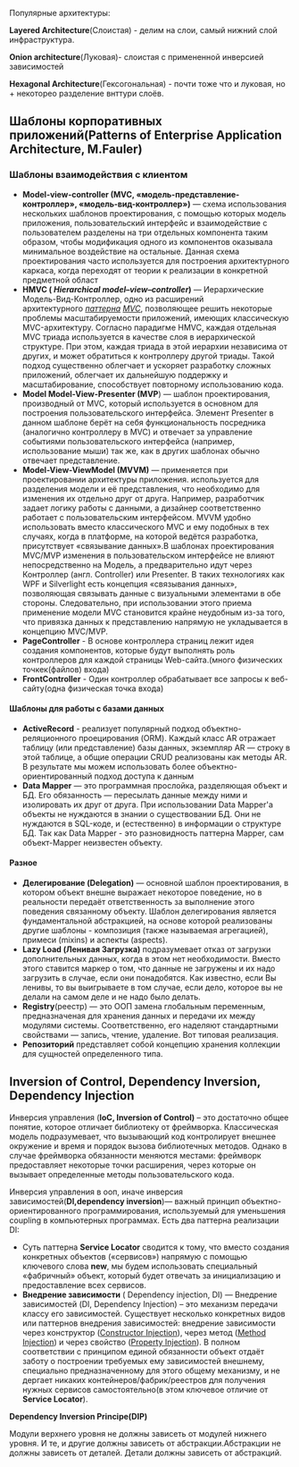 Популярные архитектуры:

**Layered Architecture**(Слоистая) - делим на слои, самый нижний слой инфраструктура.

**Onion architecture**(Луковая)- слоистая с примененной инверсией зависимостей

**Hexagonal Architecture**(Гексогональная) - почти тоже что и луковая, но + некоторео разделение внттури слоёв.





## Шаблоны корпоративных приложений(Patterns of Enterprise Application Architecture, M.Fauler)

### Шаблоны взаимодействия с клиентом

- **Model-view-controller (MVC, «модель-представление-контроллер», «модель-вид-контроллер»)** — схема использования нескольких шаблонов проектирования, с помощью которых модель приложения, пользовательский интерфейс и взаимодействие с пользователем разделены на три отдельных компонента таким образом, чтобы модификация одного из компонентов оказывала минимальное воздействие на остальные. Данная схема проектирования часто используется для построения архитектурного каркаса, когда переходят от теории к реализации в конкретной предметной област
- **HMVC ( *Hierarchical model–view–controller*)** — Иерархические Модель-Вид-Контроллер, одно из расширений архитектурного [*паттерна*](https://ru.wikipedia.org/wiki/%D0%A8%D0%B0%D0%B1%D0%BB%D0%BE%D0%BD_%D0%BF%D1%80%D0%BE%D0%B5%D0%BA%D1%82%D0%B8%D1%80%D0%BE%D0%B2%D0%B0%D0%BD%D0%B8%D1%8F) [*MVC*](https://ru.wikipedia.org/wiki/Model-View-Controller), позволяющее решить некоторые проблемы масштабируемости приложений, имеющих классическую MVC-архитектуру. Согласно парадигме HMVC, каждая отдельная MVC триада используется в качестве слоя в иерархической структуре. При этом, каждая триада в этой иерархии независима от других, и может обратиться к контроллеру другой триады. Такой подход существенно облегчает и ускоряет разработку сложных приложений, облегчает их дальнейшую поддержку и масштабирование, способствует повторному использованию кода.
- **Model Model-View-Presenter (MVP**) — шаблон проектирования, производный от MVC, который используется в основном для построения пользовательского интерфейса. Элемент Presenter в данном шаблоне берёт на себя функциональность посредника (аналогично контроллеру в MVC) и отвечает за управление событиями пользовательского интерфейса (например, использование мыши) так же, как в других шаблонах обычно отвечает представление.
- **Model-View-ViewModel (MVVM)** — применяется при проектировании архитектуры приложения. используется для разделения модели и её представления, что необходимо для изменения их отдельно друг от друга. Например, разработчик задает логику работы с данными, а дизайнер соответственно работает с пользовательским интерфейсом. MVVM удобно использовать вместо классического MVC и ему подобных в тех случаях, когда в платформе, на которой ведётся разработка, присутствует «связывание данных».В шаблонах проектирования MVC/MVP изменения в пользовательском интерфейсе не влияют непосредственно на Mодель, а предварительно идут через Контроллер (англ. Controller) или Presenter. В таких технологиях как WPF и Silverlight есть концепция «связывания данных», позволяющая связывать данные с визуальными элементами в обе стороны. Следовательно, при использовании этого приема применение модели MVC становится крайне неудобным из-за того, что привязка данных к представлению напрямую не укладывается в концепцию MVC/MVP.
- **PageController** - В основе контроллера страниц лежит идея создания компонентов, которые будут выполнять роль контроллеров для каждой страницы Web-сайта.(много физических точкек(файлов) входа)
- **FrontController** - Один контроллер обрабатывает все запросы к веб-сайту(одна физическая точка входа)

#### Шаблоны для работы с базами данных

- **ActiveRecord** - реализует популярный подход объектно-реляционного проецирования (ORM). Каждый класс AR отражает таблицу (или представление) базы данных, экземпляр AR — строку в этой таблице, а общие операции CRUD реализованы как методы AR. В результате мы можем использовать более объектно-ориентированный подход доступа к данным
- **Data Mapper** — это программная прослойка, разделяющая объект и БД. Его обязанность — пересылать данные между ними и изолировать их друг от друга. При использовании Data Mapper'а объекты не нуждаются в знании о существовании БД. Они не нуждаются в SQL-коде, и (естественно) в информации о структуре БД. Так как Data Mapper - это разновидность паттерна Mapper, сам объект-Mapper неизвестен объекту.

#### Разное

- **Делегирование (Delegation)** — основной шаблон проектирования, в котором объект внешне выражает некоторое поведение, но в реальности передаёт ответственность за выполнение этого поведения связанному объекту. Шаблон делегирования является фундаментальной абстракцией, на основе которой реализованы другие шаблоны - композиция (также называемая агрегацией), примеси (mixins) и аспекты (aspects).
- **Lazy Load (Ленивая Загрузка)** подразумевает отказ от загрузки дополнительных данных, когда в этом нет необходимости. Вместо этого ставится маркер о том, что данные не загружены и их надо загрузить в случае, если они понадобятся. Как известно, если Вы ленивы, то вы выигрываете в том случае, если дело, которое вы не делали на самом деле и не надо было делать.
- **Registry**(реестр) — это ООП замена глобальным переменным, предназначеная для хранения данных и передачи их между модулями системы. Соответственно, его наделяют стандартными свойствами — запись, чтение, удаление. Вот типовая реализация.
- **Репозиторий** представляет собой концепцию хранения коллекции для сущностей определенного типа.

## Inversion of Control, Dependency Inversion, Dependency Injection

Инверсия управления (**IoC, Inversion of Control)** – это достаточно общее понятие, которое отличает библиотеку от фреймворка. Классическая модель подразумевает, что вызывающий код контролирует внешнее окружение и время и порядок вызова библиотечных методов. Однако в случае фреймворка обязанности меняются местами: фреймворк предоставляет некоторые точки расширения, через которые он вызывает определенные методы пользовательского кода. 

Инверсия управления в ооп, иначе инверсия зависимостей(**DI,dependency inversion**)— важный принцип объектно-ориентированного программирования, используемый для уменьшения coupling в компьютерных программах. Есть два паттерна реализации DI:

- Суть паттерна **Service Locator**  сводится к тому, что вместо создания конкретных объектов («сервисов») напрямую с помощью ключевого слова **new**, мы будем использовать специальный «фабричный» объект, который будет отвечать за инициализацию и предоставление всех сервисов.
- **Внедрение зависимости** ( Dependency injection, DI) — Внедрение зависимостей (DI, Dependency Injection) – это механизм передачи классу его зависимостей. Существует несколько конкретных видов или паттернов внедрения зависимостей: внедрение зависимости через конструктор ([Constructor Injection](http://sergeyteplyakov.blogspot.com/2012/12/di-constructor-injection.html)), через метод ([Method Injection](http://sergeyteplyakov.blogspot.com/2013/02/di-method-injection.html)) и через свойство ([Property Injection](http://sergeyteplyakov.blogspot.com/2013/01/di-property-injection.html)). В полном соответствии с принципом единой обязанности объект отдаёт заботу о построении требуемых ему зависимостей внешнему, специально предназначенному для этого общему механизму,  и не дергает никаких контейнеров/фабрик/реестров для получения нужных сервисов самостоятельно(в этом ключевое отличие от **Service Locator**).

**Dependency Inversion Principe(DIP)**

Модули верхнего уровня не должны зависеть от модулей нижнего уровня. И те, и другие должны зависеть от абстракции.Абстракции не должны зависеть от деталей. Детали должны зависеть от абстракций.

